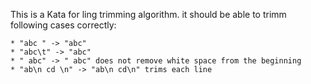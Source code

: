 This is a Kata for ling trimming algorithm. it should be able to trimm following cases correctly:

    * "abc " -> "abc"
    * "abc\t" -> "abc"
    * " abc" -> " abc" does not remove white space from the beginning
    * "ab\n cd \n" -> "ab\n cd\n" trims each line
